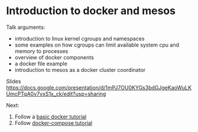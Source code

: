 # Introduction to docker and mesos

Talk arguments:

* introduction to linux kernel cgroups and namespaces
* some examples on how cgroups can limit available system cpu and memory to processes
* overview of docker components
* a docker file example
* introduction to mesos as a docker cluster coordinator

Slides https://docs.google.com/presentation/d/1mPJ7OU0KYGs3bdGJgeKaoWuLKUmcPTqA0v7vxS1x_ck/edit?usp=sharing

Next:

 1. Follow a [basic docker tutorial](docker-examlpe/README.md)
 2. Follow [docker-compose tutorial](docker-compose-turorial/README.md)
